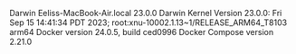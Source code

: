 Darwin Eeliss-MacBook-Air.local 23.0.0 Darwin Kernel Version 23.0.0: Fri Sep 15 14:41:34 PDT 2023; root:xnu-10002.1.13~1/RELEASE_ARM64_T8103 arm64
Docker version 24.0.5, build ced0996
Docker Compose version 2.21.0
